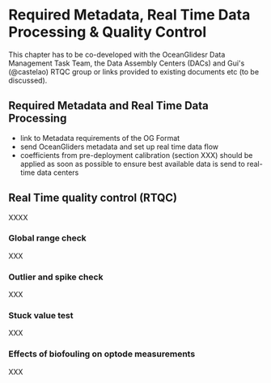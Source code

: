 # Required Metadata, Real Time Data Processing & Quality Control

This chapter has to be co-developed with the OceanGlidesr Data Management Task Team, the Data Assembly Centers (DACs) and Gui's (@castelao) RTQC group or links provided to existing documents etc (to be discussed).

## Required Metadata and Real Time Data Processing
- link to Metadata requirements of the OG Format
- send OceanGliders metadata and set up real time data flow
- coefficients from pre-deployment calibration (section XXX) should be applied as soon as possible to ensure best available data is send to real-time data centers

## Real Time quality control (RTQC)

XXXX

### Global range check

XXX

### Outlier and spike check

XXX

### Stuck value test

XXX

### Effects of biofouling on optode measurements

XXX
